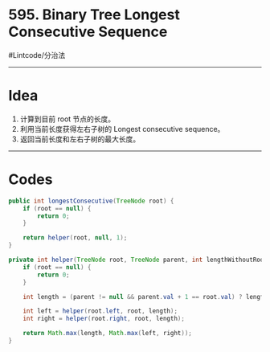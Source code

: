# 595. Binary Tree Longest Consecutive Sequence
#Lintcode/分治法
- - - -
# Idea
1. 计算到目前 root 节点的长度。
2. 利用当前长度获得左右子树的 Longest consecutive sequence。
3. 返回当前长度和左右子树的最大长度。
- - - -
# Codes
```java
public int longestConsecutive(TreeNode root) {
    if (root == null) {
        return 0;
    }

    return helper(root, null, 1);
}

private int helper(TreeNode root, TreeNode parent, int lengthWithoutRoot) {
    if (root == null) {
        return 0;
    }

    int length = (parent != null && parent.val + 1 == root.val) ? lengthWithoutRoot + 1 : 1;

    int left = helper(root.left, root, length);
    int right = helper(root.right, root, length);

    return Math.max(length, Math.max(left, right));
}
```